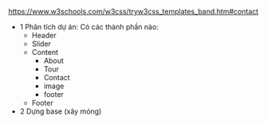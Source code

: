 https://www.w3schools.com/w3css/tryw3css_templates_band.htm#contact
- 1 Phân tích dự án: Có các thành phần nào:
    - Header
    - Slider
    - Content
        - About
        - Tour
        - Contact
        - image
        - footer
    - Footer
- 2 Dựng base (xây móng)